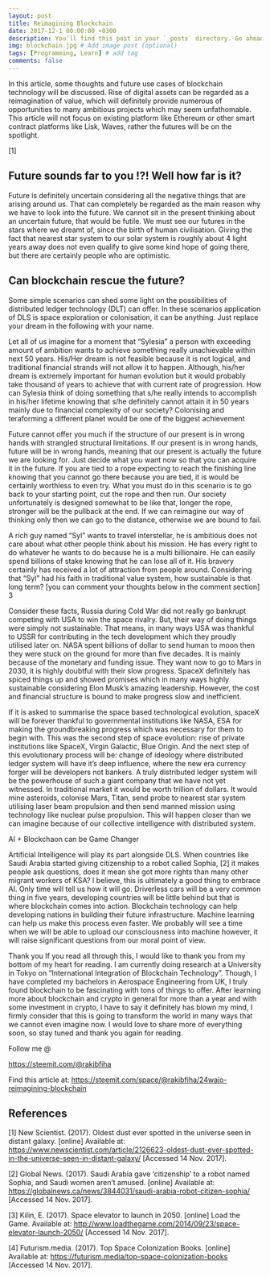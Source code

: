 ```yaml
---
layout: post
title: Reimagining Blockchain
date: 2017-12-1 00:00:00 +0300
description: You’ll find this post in your `_posts` directory. Go ahead and edit it and re-build the site to see your changes. # Add post description (optional)
img: blockchain.jpg # Add image post (optional)
tags: [Programming, Learn] # add tag
comments: false
---
```


In this article, some thoughts and future use cases of blockchain technology will be discussed. Rise of digital assets can be regarded as a reimagination of value, which will definitely provide numerous of opportunities to many ambitious projects which may seem unfathomable. This article will not focus on existing platform like Ethereum or other smart contract platforms like Lisk, Waves, rather the futures will be on the spotlight.

[1]

## Future sounds far to you !?! Well how far is it?

Future is definitely uncertain considering all the negative things that are arising around us. That can completely be regarded as the main reason why we have to look into the future. We cannot sit in the present thinking about an uncertain future, that would be futile. We must see our futures in the stars where we dreamt of, since the birth of human civilisation. Giving the fact that nearest star system to our solar system is roughly about 4 light years away does not even qualify to give some kind hope of going there, but there are certainly people who are optimistic.

## Can blockchain rescue the future?

Some simple scenarios can shed some light on the possibilities of distributed ledger technology (DLT) can offer. In these scenarios application of DLS is space exploration or colonisation, it can be anything. Just replace your dream in the following with your name.

Let all of us imagine for a moment that “Sylesia” a person with exceeding amount of ambition wants to achieve something really unachievable within next 50 years. His/Her dream is not feasible because it is not logical, and traditional financial strands will not allow it to happen. Although, his/her dream is extremely important for human evolution but it would probably take thousand of years to achieve that with current rate of progression. How can Sylesia think of doing something that s/he really intends to accomplish in his/her lifetime knowing that s/he definitely cannot attain it in 50 years mainly due to financial complexity of our society?
Colonising and teraforming a different planet would be one of the biggest achievement

Future cannot offer you much if the structure of our present is in wrong hands with strangled structural limitations. If our present is in wrong hands, future will be in wrong hands, meaning that our present is actually the future we are looking for. Just decide what you want now so that you can acquire it in the future. If you are tied to a rope expecting to reach the finishing line knowing that you cannot go there because you are tied, it is would be certainly worthless to even try. What you must do in this scenario is to go back to your starting point, cut the rope and then run. Our society unfortunately is designed somewhat to be like that, longer the rope, stronger will be the pullback at the end. If we can reimagine our way of thinking only then we can go to the distance, otherwise we are bound to fail.

A rich guy named “Syl” wants to travel interstellar, he is ambitious does not care about what other people think about his mission. He has every right to do whatever he wants to do because he is a multi billionaire. He can easily spend billions of stake knowing that he can lose all of it. His bravery certainly has received a lot of attraction from people around. Considering that “Syl” had his faith in traditional value system, how sustainable is that long term? [you can comment your thoughts below in the comment section]
3

Consider these facts, Russia during Cold War did not really go bankrupt competing with USA to win the space rivalry. But, their way of doing things were simply not sustainable. That means, in many ways USA was thankful to USSR for contributing in the tech development which they proudly utilised later on. NASA spent billions of dollar to send human to moon then they were stuck on the ground for more than five decades. It is mainly because of the monetary and funding issue. They want now to go to Mars in 2030, it is highly doubtful with their slow progress. SpaceX definitely has spiced things up and showed promises which in many ways highly sustainable considering Elon Musk’s amazing leadership. However, the cost and financial structure is bound to make progress slow and inefficient.


If it is asked to summarise the space based technological evolution, spaceX will be forever thankful to governmental institutions like NASA, ESA for making the groundbreaking progress which was necessary for them to begin with. This was the second step of space evolution: rise of private institutions like SpaceX, Virgin Galactic, Blue Origin. And the next step of this evolutionary process will be: change of ideology where distributed ledger system will have it’s deep influence, where the new era currency forger will be developers not bankers. A truly distributed ledger system will be the powerhouse of such a giant company that we have not yet witnessed. In traditional market it would be worth trillion of dollars. It would mine asteroids, colonise Mars, Titan, send probe to nearest star system utilising laser beam propulsion and then send manned mission using technology like nuclear pulse propulsion. This will happen closer than we can imagine because of our collective intelligence with distributed system.

AI + Blockchaon can be Game Changer

Artificial Intelligence will play its part alongside DLS. When countries like Saudi Arabia started giving citizenship to a robot called Sophia, [2] it makes people ask questions, does it mean she got more rights than many other migrant workers of KSA? I believe, this is ultimately a good thing to embrace AI. Only time will tell us how it will go. Driverless cars will be a very common thing in five years, developing countries will be little behind but that is where blockchain comes into action. Blockchain technology can help developing nations in building their future infrastructure. Machine learning can help us make this process even faster. We probably will see a time when we will be able to upload our consciousness into machine however, it will raise significant questions from our moral point of view.



Thank you
If you read all through this, I would like to thank you from my bottom of my heart for reading. I am currently doing research at a University in Tokyo on “International Integration of Blockchain Technology”. Though, I have completed my bachelors in Aerospace Engineering from UK, I truly found blockchain to be fascinating with tons of things to offer. After learning more about blockchain and crypto in general for more than a year and with some investment in crypto, I have to say it definitely has blown my mind, I firmly consider that this is going to transform the world in many ways that we cannot even imagine now. I would love to share more of everything soon, so stay tuned and thank you again for reading.

Follow me @

https://steemit.com/@rakibfiha

Find this article at: https://steemit.com/space/@rakibfiha/24wajo-reimagining-blockchain

## References

[1] New Scientist. (2017). Oldest dust ever spotted in the universe seen in distant galaxy. [online] Available at: https://www.newscientist.com/article/2126623-oldest-dust-ever-spotted-in-the-universe-seen-in-distant-galaxy/ [Accessed 14 Nov. 2017].

[2] Global News. (2017). Saudi Arabia gave ‘citizenship’ to a robot named Sophia, and Saudi women aren’t amused. [online] Available at: https://globalnews.ca/news/3844031/saudi-arabia-robot-citizen-sophia/ [Accessed 14 Nov. 2017].

[3] Kilin, E. (2017). Space elevator to launch in 2050. [online] Load the Game. Available at: http://www.loadthegame.com/2014/09/23/space-elevator-launch-2050/ [Accessed 14 Nov. 2017].

[4] Futurism.media. (2017). Top Space Colonization Books. [online] Available at: https://futurism.media/top-space-colonization-books [Accessed 14 Nov. 2017].
